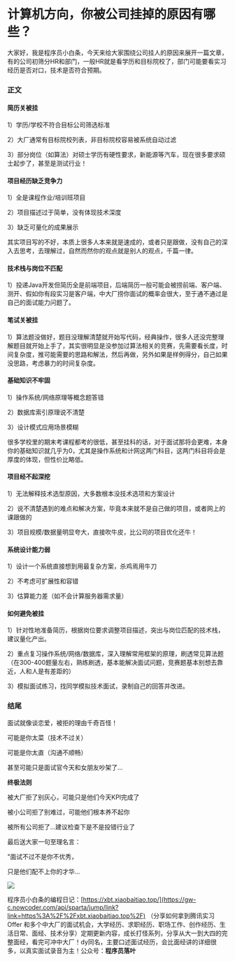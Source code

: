 # 计算机方向，你被公司挂掉的原因有哪些？

大家好，我是程序员小白条，今天来给大家围绕公司挂人的原因来展开一篇文章，有的公司初筛分HR和部门，一般HR就是看学历和目标院校了，部门可能要看实习经历是否对口，技术是否符合预期。



### 正文

#### 简历关被挂

1）学历/学校不符合目标公司筛选标准

2）大厂通常有目标院校列表，非目标院校容易被系统自动过滤

3）部分岗位（如算法）对硕士学历有硬性要求，新能源等汽车，现在很多要求硕士起步了，甚至是测试行业！

#### 项目经历缺乏竞争力

1）全是课程作业/培训班项目

2）项目描述过于简单，没有体现技术深度

3）缺乏可量化的成果展示

其实项目写的不好，本质上很多人本来就是速成的，或者只是跟做，没有自己的深入去思考，去理解过，自然而然你的观点就是别人的观点，千篇一律。

#### 技术栈与岗位不匹配

1）投递Java开发但简历全是前端项目，后端简历一般可能会被捞前端、客户端、测开、假如你有段实习是客户端，中大厂捞你面试的概率会很大，至于通不通过是自己的面试能力问题了。

#### 笔试关被挂

1）算法题没做好，题目没理解清楚就开始写代码，经典操作，很多人还没完整理解题目就开始上手了，其实很明显是没参加过算法相关的竞赛，先需要看长度，时间复杂度，推可能需要的思路和解法，然后再做，另外如果是样例得分，自己如果没思路，考虑暴力的时间复杂度。

#### 基础知识不牢固

1）操作系统/网络原理等概念题答错

2）数据库索引原理说不清楚

3）设计模式应用场景模糊

很多学校里的期末考课程都考的很低，甚至挂科的话，对于面试那将会更难，本身你的基础知识就几乎为0，尤其是操作系统和计网这两门科目，这两门科目将会是厚度的体现，但性价比略低。

#### 项目经不起深挖

1）无法解释技术选型原因，大多数根本没技术选项和方案设计

2）说不清楚遇到的难点和解决方案，毕竟本来就不是自己做的项目，或者网上的课跟做的

3）项目规模/数据量明显夸大，直接吹牛皮，比公司的项目优化还牛！

#### 系统设计能力弱

1）设计一个系统直接想到用最复杂方案，杀鸡焉用牛刀

2）不考虑可扩展性和容错

3）估算能力差（如不会计算服务器需求量）

#### 如何避免被挂

1）针对性地准备简历，根据岗位要求调整项目描述，突出与岗位匹配的技术栈，建议量化产出。

2）重点复习操作系统/网络/数据库，深入理解常用框架的原理，刷透常见算法题（在300-400题量左右，熟练刷透，基本能解决面试问题，竞赛题基本别想去靠近，人和人是有差距的）

3）模拟面试练习，找同学模拟技术面试，录制自己的回答并改进。



### 结尾

面试就像谈恋爱，被拒的理由千奇百怪！

可能是你太菜（技术不过关）

可能是你太直（沟通不顺畅）

甚至可能只是面试官今天和女朋友吵架了...

**终极法则**

被大厂拒了别灰心，可能只是他们今天KPI完成了

被小公司拒了别难过，可能他们根本养不起你

被所有公司拒了...建议检查下是不是投错行业了



最后送大家一句至理名言：

"面试不过不是你不优秀，

只是他们配不上你的才华...



![](https://pic.yupi.icu/5563/202507261151820.png)

程序员小白条的编程日记：[https://xbt.xiaobaitiao.top/](https://gw-c.nowcoder.com/api/sparta/jump/link?link=https%3A%2F%2Fxbt.xiaobaitiao.top%2F) （分享如何拿到腾讯实习 Offer 和多个中大厂的面试机会，大学经历、求职经历、职场工作、创作经历、生活日常、面经、技术分享）定期更新内容，成长打怪系列，分享从大一到大四的完整面经，看完可冲中大厂！dy同名，主要口述面试经历，会比面经讲的详细很多，以真实面试录音为主！公众号：**程序员落叶**